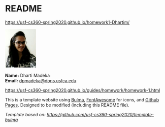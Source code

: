 # README

<https://usf-cs360-spring2020.github.io/homework1-Dhartim/>

<img src="profile.jpg" width="100">

**Name:** Dharti Madeka  
**Email:** <dpmadeka@dons.usfca.edu>

https://usf-cs360-spring2020.github.io/guides/homework/homework-1.html

This is a template website using [Bulma](https://bulma.io/), [FontAwesome](https://origin.fontawesome.com/) for icons, and [Github Pages](). Designed to be modified (including this README file).

*Template based on: <https://github.com/usf-cs360-spring2020/template-bulma>*
